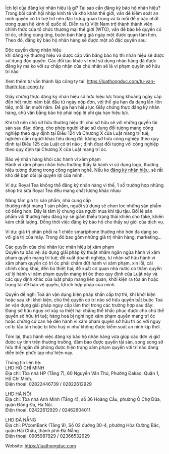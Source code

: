 <p>Ích lợi của đăng ký nhãn hiệu là gì? Tại sao cần đăng ký bảo hộ nhãn hiệu?Trong bối cảnh hội nhập kinh tế và khó khăn thế giới, vấn đề kiểm soát an ninh quyền có trí tuệ trở nên đặc trưng quan trọng và là mối để ý bậc nhất trong quan hệ kinh tế quốc tế. Diễn ra từ Việt Nam trở thành thành viên chính thức của tổ chức thương mại thế giới (WTO), vấn đề bảo kê quyền có trí óc, chống cung ứng, buôn bán hàng giả ngày một được quan tâm hơn. Theo đó, đăng ký bảo hộ nhãn hàng sẽ được một số đặc quyền sau:</p>

<p>Độc quyền dùng nhãn hiệu<br />
khi đăng ký thương hiệu và được cấp văn bẳng bảo hộ thì nhãn hiệu sẽ được sử dụng độc quyền. Các đối tác khác ví như sử dụng nhãn hàng đã được đăng ký mà ko với sự chấp nhận của chủ nhân sẽ là vi phạm quyền sở hữu trí não</p>

<p>Xem thêm tư vấn thành lập công ty tại: <a href="https://luathongduc.com/tu-van-thanh-lap-cong-ty">https://luathongduc.com/tu-van-thanh-lap-cong-ty</a></p>

<p>Giấy chứng thực đăng ký nhãn hiệu sở hữu hiệu lực trong khoảng ngày cấp đến hết mười năm bắt đầu từ ngày nộp đơn, với thể gia hạn đa dạng lần liên tiếp, mỗi lần mười năm. Để gia hạn hiệu lực Giấy chứng thực đăng ký nhãn hàng, chủ văn bằng bảo hộ phải nộp lệ phí gia hạn hiệu lực.</p>

<p>Khi trở nên chủ sở hữu thương hiệu thì chủ sở hữu sẽ với những quyền tài sản sau đây: dùng, cho phép người khác sử dụng đối tượng mang công nghiệp theo quy định tại Điều 124 và Chương X của Luật mang trí tuệ; nghiêm cấm người khác tiêu dùng đối tượng sở hữu công nghiệp theo quy định tại Điều 125 của Luật có trí não ; định đoạt đối tượng với công nghiệp theo quy định tại Chương X của Luật mang trí óc.</p>

<p>Bảo vệ nhãn hàng khỏi các hành vi xâm phạm<br />
Hành vi xâm phạm nhãn hiệu thường thấy là hành vi sử dụng logo, thương hiệu tương đương trong cộng ngành nghề. Nếu ko <a href="https://luathongduc.com/quy-trinh-dang-ky-mot-nhan-hieu-san-pham">đăng ký nhãn hiệu</a>, sẽ rất khó để bạn đòi lại quyền lợi của mình.</p>

<p>Ví dụ: Royal Tea không thể đăng ký nhãn hàng vì thế, 1 số trường hợp những shop trà sữa Royal Tea đều mang chất lượng khác nhau</p>

<p>Nâng tầm giá trị sản phẩm, nhà cung cấp<br />
thường nhật mang 1 sản phẩm, người sử dụng sẽ chọn lọc những sản phẩm có tiếng hơn. Đây là tâm lý chung của người mua khi tậu tậu. Bởi lẽ sản phẩm với thương hiệu đăng ký sẽ giảm thiểu trạng thái khiến cho fake, khiến kém chất lượng. Đồng thời việc đăng ký bảo hộ cho thấy sự giỏi của dịch vụ.</p>

<p>Ví dụ: giá trị phân phối ra 1 chiếc smartphone thường nhỏ hơn đa dạng so với giá trị của máy. Trong đó bao gồm những giá trị nhãn hàng, marketing&hellip;</p>

<p>Các quyền của chủ nhân lúc nhãn hiệu bị xâm phạm<br />
Quyền tự bảo vệ: áp dụng giải pháp kỹ thuật nhằm ngăn ngừa hành vi xâm phạm quyền mang trí tuệ; đề xuất doanh nghiệp, tư nhân sở hữu hành vi xâm phạm quyền có trí óc phải chấm dứt hành vi xâm phạm, xin lỗi, cải chính công khai, đền bù thiệt hại; đề xuất cơ quan nhà nước có thẩm quyền xử lý hành vi xâm phạm quyền mang trí óc theo quy định của Luật này và các quy định khác của luật pháp mang liên quan; khởi kiện ra tòa án hoặc trọng tài để bảo vệ quyền, lợi ích hợp pháp của mình.</p>

<p>Quyền đề nghị Toà án vận dụng biện pháp khẩn cấp trợ thì, khi khởi kiện hoặc sau khi khởi kiện, chủ thể quyền có trí não sở hữu quyền bắt buộc Toà án vận dụng giải pháp nguy cấp lâm thời trong các trường hợp sau đây: Đang sở hữu nguy cơ xảy ra thiệt hại chẳng thể khắc phục được cho chủ thể quyền sở hữu trí tuệ; hàng hoá bị nghi ngờ xâm phạm quyền mang trí óc hoặc chứng cứ can hệ đến hành vi xâm phạm quyền sở hữu trí óc với nguy cơ bị tẩu tán hoặc bị tiêu huỷ ví như không được kiểm soát an ninh kịp thời.</p>

<p>Tóm lại, thực hành việc đăng ký bảo hộ nhãn hàng vừa giúp các đơn vị giữ được uy tính trên thương trường, đảm bảo được quyền tài sản, song song sở hữu thể ngăn đề phòng được hiện trạng xâm phạm quyền với trí não đang diễn biến phức tạp như hiện nay.</p>

<p>Thông tin liên hệ:<br />
LHD HỒ CHÍ MINH<br />
Địa chỉ: Tòa nhà HP (Tầng 7), 60 Nguyễn Văn Thủ, Phường Đakao, Quận 1, Hồ Chí Minh.<br />
Điện thoại: 02822446739 / 02822612929</p>

<p>LHD HÀ NỘI<br />
Địa chỉ: Tòa nhà Anh Minh (Tầng 4), số 36 Hoàng Cầu, phường Ô Chợ Dừa, quận Đống Đa, Hà Nội.<br />
Điện thoại: 02422612929 / 02462604011</p>

<p>LHD ĐÀ NẴNG<br />
Địa chỉ: PVcomBank (Tầng 9), Số 02 đường 30-4, phường Hòa Cường Bắc, quận Hải Châu, thành phố Đà Nẵng<br />
Điện thoại: 0905987929 / 02366532929</p>

<p>Website: <a href="https://luathongduc.com">https://luathongduc.com</a></p>
